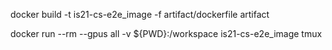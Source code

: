 

docker build -t is21-cs-e2e_image -f artifact/dockerfile artifact

docker run --rm --gpus all -v ${PWD}:/workspace is21-cs-e2e_image tmux
